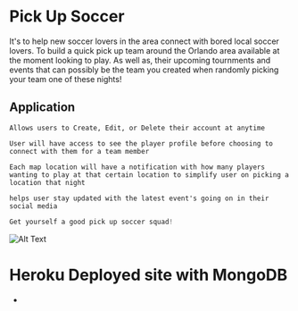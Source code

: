 # Pick Up Soccer
It's to help new soccer lovers in the area connect with bored local soccer lovers. To build a quick pick up team around the Orlando area available at the moment looking to play. As well as, their upcoming tournments and events that can possibly be the team you created when randomly picking your team one of these nights!

## Application 

`Allows users to Create, Edit, or Delete their account at anytime`

`User will have access to see the player profile before choosing to connect with them for a team member`

`Each map location will have a notification with how many players wanting to play at that certain location to simplify user on picking a location that night`

`helps user stay updated with the latest event's going on in their social media`

```javascript
Get yourself a good pick up soccer squad!
```
![Alt Text](https://i.imgur.com/IlJ803E.gif)

# Heroku Deployed site with MongoDB  

* 

